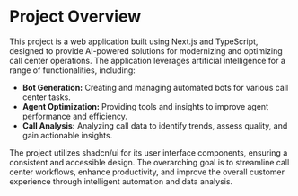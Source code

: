 # Project Overview

This project is a web application built using Next.js and TypeScript, designed to provide AI-powered solutions for modernizing and optimizing call center operations. The application leverages artificial intelligence for a range of functionalities, including:

*   **Bot Generation:** Creating and managing automated bots for various call center tasks.
*   **Agent Optimization:** Providing tools and insights to improve agent performance and efficiency.
*   **Call Analysis:** Analyzing call data to identify trends, assess quality, and gain actionable insights.

The project utilizes shadcn/ui for its user interface components, ensuring a consistent and accessible design. The overarching goal is to streamline call center workflows, enhance productivity, and improve the overall customer experience through intelligent automation and data analysis.